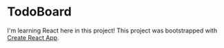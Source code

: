 # TodoBoard
I'm learning React here in this project!
This project was bootstrapped with [Create React App](https://github.com/facebook/create-react-app).